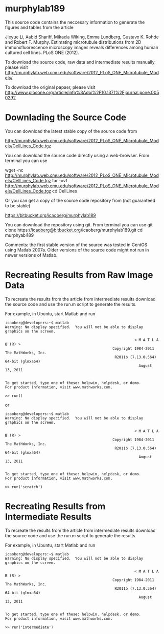 murphylab189
============

This source code contains the neccesary information to generate the figures and tables from the article

Jieyue Li, Aabid Shariff, Mikaela Wiking, Emma Lundberg, Gustavo K. Rohde and Robert F. Murphy. Estimating microtubule distributions from 2D immunofluorescence microscopy images reveals differences among human cultured cell lines. PLoS ONE (2012).

To download the source code, raw data and intermediate results manually, please visit
http://murphylab.web.cmu.edu/software/2012_PLoS_ONE_Microtubule_Models/

To download the original papaer, please visit
http://www.plosone.org/article/info%3Adoi%2F10.1371%2Fjournal.pone.0050292

Downlading the Source Code
==========================

You can download the latest stable copy of the source code from

http://murphylab.web.cmu.edu/software/2012_PLoS_ONE_Microtubule_Models/CellLines_Code.tgz

You can download the source code directly using a web-browser. From terminal you can use 

wget -nc http://murphylab.web.cmu.edu/software/2012_PLoS_ONE_Microtubule_Models/CellLines_Code.tgz
tar -xvf http://murphylab.web.cmu.edu/software/2012_PLoS_ONE_Microtubule_Models/CellLines_Code.tgz
cd CellLines


Or you can get a copy of the source code repository from (not guaranteed to be stable)

https://bitbucket.org/icaoberg/murphylab189

You can download the repository using git. From terminal you can use
git clone https://icaoberg@bitbucket.org/icaoberg/murphylab189.git
cd murphyabl189

Comments: the first stable version of the source was tested in CentOS using Matlab 2007a. Older versions of the source code might not run in newer versions of Matlab.


Recreating Results from Raw Image Data
======================================

To recreate the results from the article from intermediate results download the source code and use the run.m script to generate the results.

For example, in Ubuntu, start Matlab and run

```
icaoberg@developers:~$ matlab
Warning: No display specified.  You will not be able to display graphics on the screen.

                                                           < M A T L A B (R) >
                                                 Copyright 1984-2011 The MathWorks, Inc.
                                                  R2011b (7.13.0.564) 64-bit (glnxa64)
                                                             August 13, 2011

 
To get started, type one of these: helpwin, helpdesk, or demo.
For product information, visit www.mathworks.com.
 
>> run()
```

or

```
icaoberg@developers:~$ matlab
Warning: No display specified.  You will not be able to display graphics on the screen.

                                                           < M A T L A B (R) >
                                                 Copyright 1984-2011 The MathWorks, Inc.
                                                  R2011b (7.13.0.564) 64-bit (glnxa64)
                                                             August 13, 2011

 
To get started, type one of these: helpwin, helpdesk, or demo.
For product information, visit www.mathworks.com.
 
>> run('scratch')
```

Recreating Results from Intermediate Results
============================================

To recreate the results from the article from intermediate results download the source code and use the run.m script to generate the results.

For example, in Ubuntu, start Matlab and run

```
icaoberg@developers:~$ matlab
Warning: No display specified.  You will not be able to display graphics on the screen.

                                                           < M A T L A B (R) >
                                                 Copyright 1984-2011 The MathWorks, Inc.
                                                  R2011b (7.13.0.564) 64-bit (glnxa64)
                                                             August 13, 2011

 
To get started, type one of these: helpwin, helpdesk, or demo.
For product information, visit www.mathworks.com.
 
>> run('intermediate')
```


